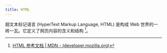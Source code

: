 ```yaml
---
title: HTML
---
```


超文本标记语言 (HyperText Markup Language, HTML) 是构成 Web 世界的一砖一瓦。它定义了网页内容的含义和结构 [^MDN]。

[^MDN]: [HTML 参考文档 | MDN - (developer.mozilla.org)](https://developer.mozilla.org/zh-CN/docs/Web/HTML)
